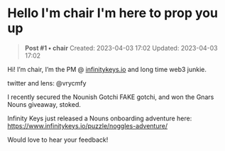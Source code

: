 # Hello I'm chair I'm here to prop you up

<!-- ✦✦✦ POST START ✦✦✦ -->

> **Post #1 • chair**
> Created: 2023-04-03 17:02
> Updated: 2023-04-03 17:02

Hi! I’m chair, I’m the PM @ [infinitykeys.io](http://infinitykeys.io) and long time web3 junkie.

twitter and lens: @vrycmfy

I recently secured the Nounish Gotchi FAKE gotchi, and won the Gnars Nouns giveaway, stoked.

Infinity Keys just released a Nouns onboarding adventure here: <https://www.infinitykeys.io/puzzle/noggles-adventure/>

Would love to hear your feedback!

<!-- ✦✦✦ POST END ✦✦✦ -->


